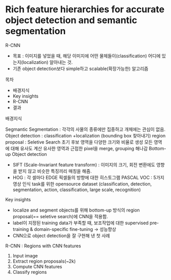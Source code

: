 # Rich feature hierarchies for accurate object detection and semantic segmentation

R-CNN
- 목표 : 이미지를 넣었을 때, 해당 이미지에 어떤 물체들이(classification) 어디에 있는지(localization) 알아내는 것.
- 기존 object detection보다 simple하고 scalable(확장가능한) 알고리즘

목차
- 배경지식
- Key insights
- R-CNN
- 결과

배경지식

Segmantic Segmentation : 각각의 사물의 종류에만 집중하고 개체에는 관심이 없음. 
Object detection : classification +localization (bounding box 찾아내기)
region proposal : Seletive Search
초기 후보 영역을 다양한 크기와 비율로 생성
모든 영역에 대해 유사도 계산
유사한 영역과 근접한 pixel을 merge, grouping 해나감
Bottom-up
Object detection
- SIFT (Scale-Invariant feature transform) : 이미지의 크기, 회전 변환에도 영향을 받지 않고 비슷한 특징끼리 매칭을 해줌.
- HOG : 각 셀마다 EDGE 픽셀들의 방향에 대한 히스토그램 
PASCAL VOC : 5가지 영상 인식 task를 위한 opensource dataset
(classification, detection, segmentation, action, classification, large scale, recognition)

Key insights
- localize and segment objects를 위해 bottom-up 방식의 region proposal(== seletive search)에 CNN을 적용함.
- label이 지정된 training data가 부족할 때, 보조작업에 대한 supervised pre-training & domain-specific fine-tuning -> 성능향상
- CNN으로 object detection을 잘 구현해 낸 첫 사례 

R-CNN : Regions with CNN features
1. Input image
2. Extract region proposals(~2k)
3. Compute CNN features
4. Classify regions
